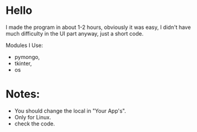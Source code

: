 # Hello
I made the program in about 1-2 hours, obviously it was easy, I didn't have much difficulty in the UI part anyway, just a short code.

Modules I Use:
- pymongo,
- tkinter,
- os


# Notes:
- You should change the local in "Your App's".
- Only for Linux.
- check the code.

